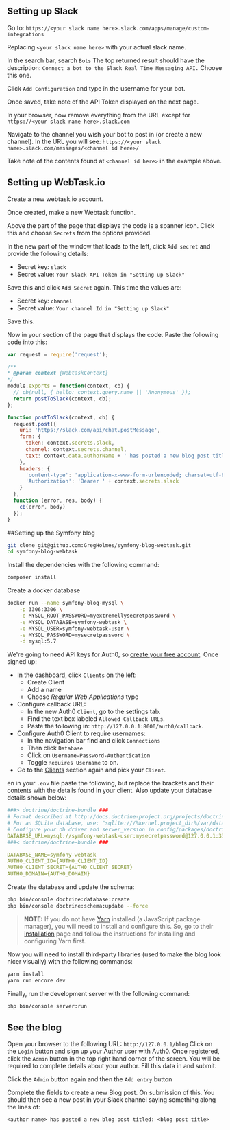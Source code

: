 ## Setting up Slack

Go to: `https://<your slack name here>.slack.com/apps/manage/custom-integrations`

Replacing `<your slack name here>` with your actual slack name.

In the search bar, search `Bots` The top returned result should have the description: `Connect a bot to the Slack Real Time Messaging API.` Choose this one.

Click `Add Configuration` and type in the username for your bot.

Once saved, take note of the API Token displayed on the next page.

In your browser, now remove everything from the URL except for `https://<your slack name here>.slack.com`

Navigate to the channel you wish your bot to post in (or create a new channel). In the URL you will see: `https://<your slack name>.slack.com/messages/<channel id here>/`

Take note of the contents found at `<channel id here>` in the example above.

## Setting up WebTask.io

Create a new webtask.io account.

Once created, make a new Webtask function.

Above the part of the page that displays the code is a spanner icon. Click this and choose `Secrets` from the options provided.

In the new part of the window that loads to the left, click `Add secret` and provide the following details:

* Secret key: `slack`
* Secret value: `Your Slack API Token in "Setting up Slack"`

Save this and click `Add Secret` again. This time the values are:

* Secret key: `channel`
* Secret value: `Your channel Id in "Setting up Slack"`

Save this.

Now in your section of the page that displays the code. Paste the following code into this:

```js
var request = require('request');

/**
* @param context {WebtaskContext}
*/
module.exports = function(context, cb) {
  // cb(null, { hello: context.query.name || 'Anonymous' });
  return postToSlack(context, cb);
};

function postToSlack(context, cb) {
  request.post({
    uri: 'https://slack.com/api/chat.postMessage',
    form: {
      token: context.secrets.slack,
      channel: context.secrets.channel,
      text: context.data.authorName + ' has posted a new blog post titled: ' + context.data.blogTitle,
    },
    headers: {
      'content-type': 'application-x-www-form-urlencoded; charset=utf-8',
      'Authorization': 'Bearer ' + context.secrets.slack
    }
  },
  function (error, res, body) {
    cb(error, body)
  });
}
```

##Setting up the Symfony blog

```bash
git clone git@github.com:GregHolmes/symfony-blog-webtask.git
cd symfony-blog-webtask
```

Install the dependencies with the following command:

```bash
composer install
```

Create a docker database

```bash
docker run --name symfony-blog-mysql \
    -p 3306:3306 \
    -e MYSQL_ROOT_PASSWORD=myextremellysecretpassword \
    -e MYSQL_DATABASE=symfony-webtask \
    -e MYSQL_USER=symfony-webtask-user \
    -e MYSQL_PASSWORD=mysecretpassword \
    -d mysql:5.7
```

We're going to need API keys for Auth0, so <a href="https://auth0.com/signup" data-amp-replace="CLIENT_ID" data-amp-addparams="anonId=CLIENT_ID(cid-scope-cookie-fallback-name)">create your free account</a>. Once signed up:

- In the dashboard, click `Clients` on the left:
  * Create Client
  * Add a name
  * Choose _Regular Web Applications_ type
- Configure callback URL:
  * In the new Auth0 `Client`, go to the settings tab.
  * Find the text box labeled `Allowed Callback URLs`.
  * Paste the following in: `http://127.0.0.1:8000/auth0/callback`.
- Configure Auth0 Client to require usernames:
  * In the navigation bar find and click `Connections`
  * Then click `Database`
  * Click on `Username-Password-Authentication`
  * Toggle `Requires Username` to on.
- Go to the [Clients](https://manage.auth0.com/#/clients) section again and pick your `Client`.

en in your `.env` file paste the following, but replace the brackets and their contents with the details found in your client. Also update your database details shown below:

```yml
###> doctrine/doctrine-bundle ###
# Format described at http://docs.doctrine-project.org/projects/doctrine-dbal/en/latest/reference/configuration.html#connecting-using-a-url
# For an SQLite database, use: "sqlite:///%kernel.project_dir%/var/data.db"
# Configure your db driver and server_version in config/packages/doctrine.yaml
DATABASE_URL=mysql://symfony-webtask-user:mysecretpassword@127.0.0.1:3306/symfony-webtask
###< doctrine/doctrine-bundle ###

DATABASE_NAME=symfony-webtask
AUTH0_CLIENT_ID={AUTH0_CLIENT_ID}
AUTH0_CLIENT_SECRET={AUTH0_CLIENT_SECRET}
AUTH0_DOMAIN={AUTH0_DOMAIN}
```

Create the database and update the schema:

```bash
php bin/console doctrine:database:create
php bin/console doctrine:schema:update --force
```

> __NOTE:__ If you do not have [Yarn](https://yarnpkg.com) installed (a JavaScript package manager), you will need to install and configure this. So, go to their [installation](https://yarnpkg.com/lang/en/docs/install/) page and follow the instructions for installing and configuring Yarn first.

Now you will need to install third-party libraries (used to make the blog look nicer visually) with the following commands:

```bash
yarn install
yarn run encore dev
```

Finally, run the development server with the following command:

```bash
php bin/console server:run
```

## See the blog

Open your browser to the following URL: `http://127.0.0.1/blog`
Click on the `Login` button and sign up your Author user with Auth0.
Once registered, click the `Admin` button in the top right hand corner of the screen.
You will be required to complete details about your author. Fill this data in and submit.

Click the `Admin` button again and then the `Add entry` button

Complete the fields to create a new Blog post. On submission of this. You should then see a new post in your Slack channel saying something along the lines of:

`<author name> has posted a new blog post titled: <blog post title>`

